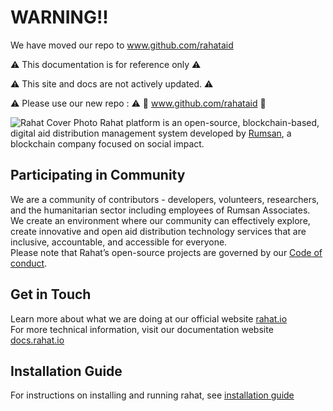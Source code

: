 # WARNING!!

We have moved our repo to www.github.com/rahataid

⚠️ This documentation is for reference only ⚠️

⚠️ This site and docs are not actively updated. ⚠️

⚠️ Please use our new repo : ⚠️
🫱 www.github.com/rahataid 🫲

![Rahat Cover Photo](https://assets.rumsan.net/esatya/rahat-cover1.png)
Rahat platform is an open-source, blockchain-based, digital aid distribution management system developed by [Rumsan](https://rumsan.com/), a blockchain company focused on social impact.
## Participating in Community 
We are a community of contributors - developers, volunteers, researchers, and the humanitarian sector including employees of Rumsan Associates. We create an environment where our community can effectively explore, create innovative and open aid distribution technology services that are inclusive, accountable, and accessible for everyone. 
<br>Please note that Rahat’s open-source projects are governed by our [Code of conduct](https://docs.rahat.io/docs/next/code-of-conduct). 
## Get in Touch 
Learn more about what we are doing at our official website [rahat.io](https://rahat.io) <br>For more technical information, visit our documentation website [docs.rahat.io](https://docs.rahat.io/docs/next/intro)

## Installation Guide
For instructions on installing and running rahat, see [installation guide](https://docs.rahat.io/docs/installation_guide)

